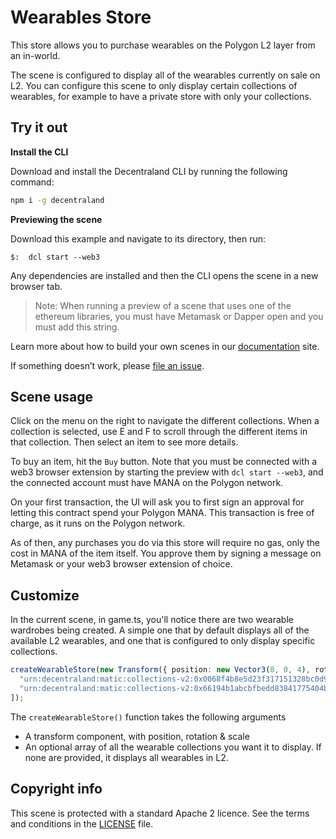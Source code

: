 # Wearables Store

This store allows you to purchase wearables on the Polygon L2 layer from an in-world.

The scene is configured to display all of the wearables currently on sale on L2. You can configure this scene to only display certain collections of wearables, for example to have a private store with only your collections.

## Try it out

**Install the CLI**

Download and install the Decentraland CLI by running the following command:

```bash
npm i -g decentraland
```

**Previewing the scene**

Download this example and navigate to its directory, then run:

```
$:  dcl start --web3
```

Any dependencies are installed and then the CLI opens the scene in a new browser tab.

> Note: When running a preview of a scene that uses one of the ethereum libraries, you must have Metamask or Dapper open and you must add this string.

Learn more about how to build your own scenes in our [documentation](https://docs.decentraland.org/) site.

If something doesn’t work, please [file an issue](https://github.com/decentraland-scenes/Awesome-Repository/issues/new).

## Scene usage

Click on the menu on the right to navigate the different collections. When a collection is selected, use E and F to scroll through the different items in that collection. Then select an item to see more details.

To buy an item, hit the `Buy` button. Note that you must be connected with a web3 browser extension by starting the preview with `dcl start --web3`, and the connected account must have MANA on the Polygon network.

On your first transaction, the UI will ask you to first sign an approval for letting this contract spend your Polygon MANA. This transaction is free of charge, as it runs on the Polygon network.

As of then, any purchases you do via this store will require no gas, only the cost in MANA of the item itself. You approve them by signing a message on Metamask or your web3 browser extension of choice.

## Customize

In the current scene, in game.ts, you'll notice there are two wearable wardrobes being created. A simple one that by default displays all of the available L2 wearables, and one that is configured to only display specific collections.

```ts
createWearableStore(new Transform({ position: new Vector3(8, 0, 4), rotation: Quaternion.Euler(0, 45, 0) }), [
  "urn:decentraland:matic:collections-v2:0x0068f4b8e5d23f317151328bc0d9a82454ab29bc",
  "urn:decentraland:matic:collections-v2:0x66194b1abcbfbedd83841775404b245c8f9e4183",
]);
```

The `createWearableStore()` function takes the following arguments

- A transform component, with position, rotation & scale
- An optional array of all the wearable collections you want it to display. If none are provided, it displays all wearables in L2.

## Copyright info

This scene is protected with a standard Apache 2 licence. See the terms and conditions in the [LICENSE](/LICENSE) file.
